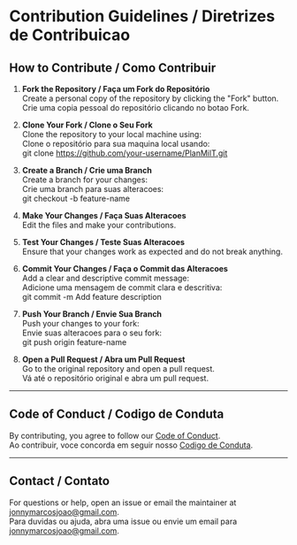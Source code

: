 # Contribution Guidelines / Diretrizes de Contribuicao

## How to Contribute / Como Contribuir

1. **Fork the Repository / Faça um Fork do Repositório**  
   Create a personal copy of the repository by clicking the "Fork" button.  
   Crie uma copia pessoal do repositório clicando no botao Fork.

2. **Clone Your Fork / Clone o Seu Fork**  
   Clone the repository to your local machine using:  
   Clone o repositório para sua maquina local usando:  
git clone https://github.com/your-username/PlanMilT.git

3. **Create a Branch / Crie uma Branch**  
Create a branch for your changes:  
Crie uma branch para suas alteracoes:  
git checkout -b feature-name

4. **Make Your Changes / Faça Suas Alteracoes**  
Edit the files and make your contributions.

5. **Test Your Changes / Teste Suas Alteracoes**  
Ensure that your changes work as expected and do not break anything.

6. **Commit Your Changes / Faça o Commit das Alteracoes**  
Add a clear and descriptive commit message:  
Adicione uma mensagem de commit clara e descritiva:  
git commit -m Add feature description

7. **Push Your Branch / Envie Sua Branch**  
Push your changes to your fork:  
Envie suas alteracoes para o seu fork:  
git push origin feature-name

8. **Open a Pull Request / Abra um Pull Request**  
Go to the original repository and open a pull request.  
Vá até o repositório original e abra um pull request.

---

## Code of Conduct / Codigo de Conduta

By contributing, you agree to follow our [Code of Conduct](CODE_OF_CONDUCT.md).  
Ao contribuir, voce concorda em seguir nosso [Codigo de Conduta](CODE_OF_CONDUCT.md).

---

## Contact / Contato

For questions or help, open an issue or email the maintainer at jonnymarcosjoao@gmail.com.  
Para duvidas ou ajuda, abra uma issue ou envie um email para jonnymarcosjoao@gmail.com.

